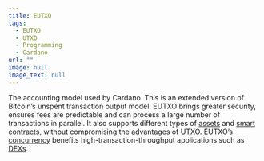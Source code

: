 ```yaml
---
title: EUTXO
tags:
  - EUTXO
  - UTXO
  - Programming
  - Cardano
url: ""
image: null
image_text: null
---
```


The accounting model used by Cardano. This is an extended version of Bitcoin’s unspent transaction output model. EUTXO brings greater security, ensures fees are predictable and can process a large number of transactions in parallel. ​​It also supports different types of [assets](https://www.essentialcardano.io/glossary/asset) and [smart contracts](https://www.essentialcardano.io/glossary/smart-contracts), without compromising the advantages of [UTXO](https://www.essentialcardano.io/glossary/utxo). EUTXO’s [concurrency](https://www.essentialcardano.io/glossary/concurrency) benefits high-transaction-throughput applications such as [DEXs](https://www.essentialcardano.io/glossary/dex).
